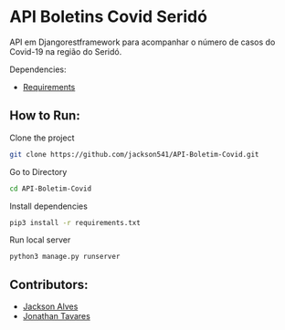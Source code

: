# API Boletins Covid Seridó

API em Djangorestframework para acompanhar o número de casos do Covid-19 na região do Seridó.

Dependencies:

- [Requirements](requirements.txt)


## How to Run:

Clone the project
```sh
git clone https://github.com/jackson541/API-Boletim-Covid.git
```

Go to Directory
```sh
cd API-Boletim-Covid
```

Install dependencies
```sh
pip3 install -r requirements.txt
```

Run local server
```
python3 manage.py runserver
```


## Contributors:

- [Jackson Alves](https://github.com/jackson541)
- [Jonathan Tavares](https://github.com/jonathantvrs)
